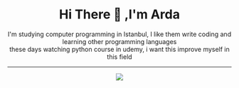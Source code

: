 <div align="center">
  <h1>Hi There 👋 ,I'm Arda</h1>
    <div>
      <!--My life comment-->
      <p>
        I'm studying computer programming in Istanbul, I like them write coding and learning other programming languages<br>these days watching python course in udemy, i want this improve myself in this field
      </p>
      <hr>
      <!--Tech Badges-->
      <p class="badges">
          <img src="https://img.shields.io/badge/-PYTHON-030301?logo=python&logoColor=EABB1F" />
      </p>
    </div>
</div>
